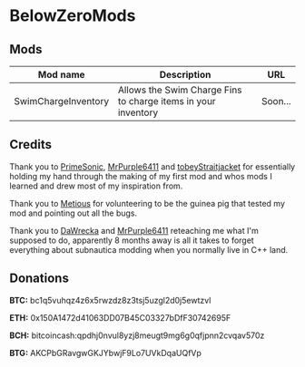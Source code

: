 # BelowZeroMods

## Mods

| Mod name   | Description                                                               | URL                                                            |
|------------|---------------------------------------------------------------------------|----------------------------------------------------------------|
| SwimChargeInventory | Allows the Swim Charge Fins to charge items in your inventory | Soon...

## Credits

Thank you to [PrimeSonic](https://github.com/PrimeSonic), [MrPurple6411](https://github.com/MrPurple6411) and [tobeyStraitjacket](https://github.com/tobeyStraitjacket) for essentially holding my hand through the making of my first mod and whos mods I learned and drew most of my inspiration from.

Thank you to [Metious](https://github.com/Metious) for volunteering to be the guinea pig that tested my mod and pointing out all the bugs.

Thank you to [DaWrecka](https://github.com/dawrecka) and [MrPurple6411](https://github.com/MrPurple6411) reteaching me what I'm supposed to do, apparently 8 months away is all it takes to forget everything about subnautica modding when you normally live in C++ land.

## Donations

**BTC:** bc1q5vuhqz4z6x5rwzdz8z3tsj5uzgl2d0j5ewtzvl

**ETH:** 0x150A1472d41063DD07B45C03327bDfF30742695F

**BCH:** bitcoincash:qpdhj0nvul8yzj8meugt9mg6g0qfjpnn2cvqav570z

**BTG:** AKCPbGRavgwGKJYbwjF9Lo7UVkDqaUQfVp
